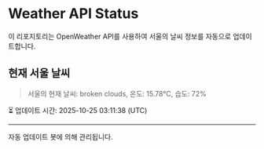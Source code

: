 
# Weather API Status

이 리포지토리는 OpenWeather API를 사용하여 서울의 날씨 정보를 자동으로 업데이트합니다.

## 현재 서울 날씨
> 서울의 현재 날씨: broken clouds, 온도: 15.78°C, 습도: 72%

⏳ 업데이트 시간: 2025-10-25 03:11:38 (UTC)

---
자동 업데이트 봇에 의해 관리됩니다.
